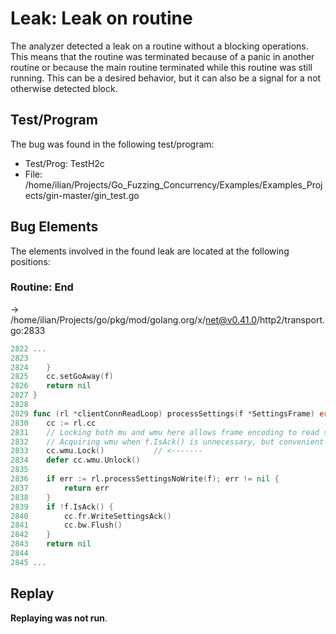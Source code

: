 # Leak: Leak on routine

The analyzer detected a leak on a routine without a blocking operations.
This means that the routine was terminated because of a panic in another routine or because the main routine terminated while this routine was still running.
This can be a desired behavior, but it can also be a signal for a not otherwise detected block.

## Test/Program
The bug was found in the following test/program:

- Test/Prog: TestH2c
- File: /home/ilian/Projects/Go_Fuzzing_Concurrency/Examples/Examples_Projects/gin-master/gin_test.go

## Bug Elements
The elements involved in the found leak are located at the following positions:

###  Routine: End
-> /home/ilian/Projects/go/pkg/mod/golang.org/x/net@v0.41.0/http2/transport.go:2833
```go
2822 ...
2823 
2824 	}
2825 	cc.setGoAway(f)
2826 	return nil
2827 }
2828 
2829 func (rl *clientConnReadLoop) processSettings(f *SettingsFrame) error {
2830 	cc := rl.cc
2831 	// Locking both mu and wmu here allows frame encoding to read settings with only wmu held.
2832 	// Acquiring wmu when f.IsAck() is unnecessary, but convenient and mostly harmless.
2833 	cc.wmu.Lock()           // <-------
2834 	defer cc.wmu.Unlock()
2835 
2836 	if err := rl.processSettingsNoWrite(f); err != nil {
2837 		return err
2838 	}
2839 	if !f.IsAck() {
2840 		cc.fr.WriteSettingsAck()
2841 		cc.bw.Flush()
2842 	}
2843 	return nil
2844 
2845 ...
```


## Replay
**Replaying was not run**.

